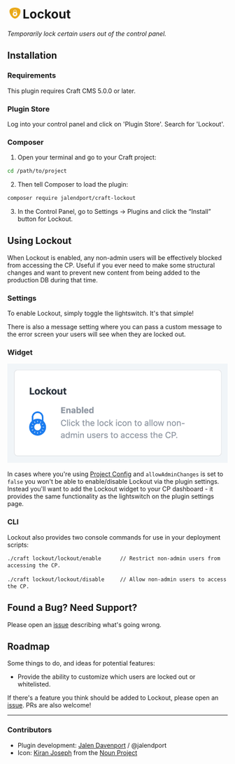 <h1><img src="src/icon.svg" alt="icon" width="25" height="25" hspace="5">Lockout</h1>

_Temporarily lock certain users out of the control panel._

## Installation

### Requirements

This plugin requires Craft CMS 5.0.0 or later.

### Plugin Store

Log into your control panel and click on 'Plugin Store'. Search for 'Lockout'.

### Composer

1. Open your terminal and go to your Craft project:

```bash
cd /path/to/project
```

2. Then tell Composer to load the plugin:

```bash
composer require jalendport/craft-lockout
```

3. In the Control Panel, go to Settings → Plugins and click the “Install” button for Lockout.

## Using Lockout

When Lockout is enabled, any non-admin users will be effectively blocked from accessing the CP. Useful if you ever need to make some structural changes and want to prevent new content from being added to the production DB during that time.

### Settings

To enable Lockout, simply toggle the lightswitch. It's that simple!

There is also a message setting where you can pass a custom message to the error screen your users will see when they are locked out.

### Widget

![Widget UI](resources/img/widget.png)

In cases where you're using [Project Config](https://docs.craftcms.com/v3/project-config.html) and `allowAdminChanges` is set to `false` you won't be able to enable/disable Lockout via the plugin settings. Instead you'll want to add the Lockout widget to your CP dashboard - it provides the same functionality as the lightswitch on the plugin settings page.

### CLI

Lockout also provides two console commands for use in your deployment scripts:

```
./craft lockout/lockout/enable      // Restrict non-admin users from accessing the CP.

./craft lockout/lockout/disable     // Allow non-admin users to access the CP.
```

## Found a Bug? Need Support?

Please open an [issue](https://github.com/jalendport/craft-lockout/issues) describing what's going wrong.

## Roadmap

Some things to do, and ideas for potential features:

* Provide the ability to customize which users are locked out or whitelisted.

If there's a feature you think should be added to Lockout, please open an [issue](https://github.com/jalendport/craft-lockout/issues). PRs are also welcome!

* * *

### Contributors

 - Plugin development: [Jalen Davenport](jalendport.com) / @jalendport
 - Icon: [Kiran Joseph](https://thenounproject.com/term/lock/680647/) from the [Noun Project](https://thenounproject.com)
